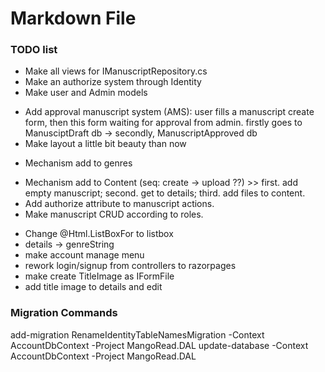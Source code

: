 ﻿# Markdown File

### TODO list

+ Make all views for IManuscriptRepository.cs
+ Make an authorize system through Identity
+ Make user and Admin models
- Add approval manuscript system (AMS): user fills a manuscript create form, then this form waiting for approval from admin. firstly goes to ManusciptDraft db -> secondly, ManuscriptApproved db
- Make layout a little bit beauty than now
+ Mechanism add to genres
- Mechanism add to Content (seq: create -> upload ??) >> first. add empty manuscript; second. get to details; third. add files to content.
- Add authorize attribute to manuscript actions.
- Make manuscript CRUD according to roles.
+ Change @Html.ListBoxFor to listbox
+ details -> genreString
+ make account manage menu
+ rework login/signup from controllers to razorpages
+ make create TitleImage as IFormFile
+ add title image to details and edit



### Migration Commands

add-migration RenameIdentityTableNamesMigration -Context AccountDbContext -Project MangoRead.DAL
update-database -Context AccountDbContext -Project MangoRead.DAL
